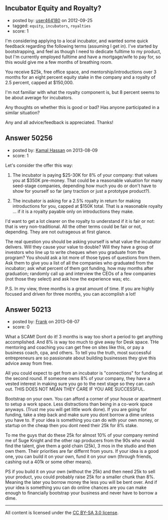 ## Incubator Equity and Royalty?

- posted by: [user464180](https://stackexchange.com/users/-1/19047-user464180) on 2012-09-25
- tagged: `equity`, `incubators`, `royalties`
- score: 1

I'm considering applying to a local incubator, and wanted some quick feedback regarding the following terms (assuming I get in).  I've started by bootstrapping, and feel as though I need to dedicate fulltime to my product, but I'm currently employed fulltime and have a mortgage/wife to pay for, so this would give me a few months of breathing room.

You receive $25k, free office space, and mentorship/introductions over 3 months for an eight percent equity stake in the company and a royalty of 2.5 percent, capped at $150,000. 

I'm not familiar with what the royalty component is, but 8 percent seems to be about average for incubators.

Any thoughts on whether this is good or bad?  Has anyone participated in a similar situation?  

Any and all advice/feedback is appreciated.  Thanks!






## Answer 50256

- posted by: [Kamal Hassan](https://stackexchange.com/users/-1/27332-kamal-hassan) on 2013-08-09
- score: 1

Let's consider the offer this way:

1. The incubator is paying $25-30K for 8% of your company: that values you at $350K pre-money. That could be a reasonable valuation for many seed-stage companies, depending how much you do or don't have to show for yourself so far (any traction or just a prototype product?).

2. The incubator is asking for a 2.5% royalty in return for making introductions for you, capped at $150K total. That is a reasonable royalty ... if it is a royalty payable only on introductions they make.

I'd want to get a lot clearer on the royalty to understand if it is fair or not: that is very non-traditional. All the other terms could be fair or not, depending. They are not outrageous at first glance.

The real question you should be asking yourself is what value the incubator delivers. Will they cause your value to double? Will they have a group of investors who line up to write cheques when you graduate from the program? You should ask a lot more of those types of questions from them. Ask them to give you a list of all the companies who graduated from the incubator; ask what percent of them got funding, how may months after graduation; randomly call up and interview the CEOs of a few companies (not those they select) and ask how the experience was; etc.

P.S. In my view, three months is a great amount of time. If you are highly focused and driven for three months, you can accomplish a lot!


## Answer 50213

- posted by: [Frank](https://stackexchange.com/users/-1/4858-frank) on 2013-08-07
- score: 0

What a SCAM!  Dont do it!  3 months is way too short a period to get anything accomplished.  And 8% is way too much to give away for Desk space.  THe mentoring and coaching you can get free on sites like this, or pay a business coach, cpa, and others.  To tell you the truth, most successful entrepreneurs are so passionate about building businesses they give this advice away from free. 

All you could expect to get from an incubator is "connections" for funding at the second round.  If someone owns 8% of your company, they have a vested interest in making sure you go to the next stage so they can cash out. THIS DOES NOT MEAN THEY CARE IF YOU ARE SUCCESSFUL. 

Bootstrap on your own.  You can afford a corner of your house or apartment to setup a work space.  Less distractions than being in a co-work space anyways.  (Trust me you will get little work done).   If you are going for funding, take a step back and make sure you dont borrow a dime unless you have to.  If your idea is something you can do with your own money, or startup on the cheap then you dont need their 25k for 8% stake.   

To me the guys that do these 25k for almost 10% of your company remind me of Suge Knight and the other rap producers from the 90s who would find the talent, give them a gold chain (25k), 3 mos in the studio and then own them.   Their priorities are far differnt from yours.  If your idea is a good one, you can build it on your own, fund it on your own (through friends, cashing out a 401k or some other means). 

PS if you build it on your own (without the 25k) and then need 25k to sell your product, you could probably raise 25k for a smaller chunk than 8%.  Meaning the later you borrow money the less you will be bent over.   And if your idea is something you can do online chances are you can make enough to financially bootstrap your business and never have to borrow a dime. 





---

All content is licensed under the [CC BY-SA 3.0 license](https://creativecommons.org/licenses/by-sa/3.0/).
